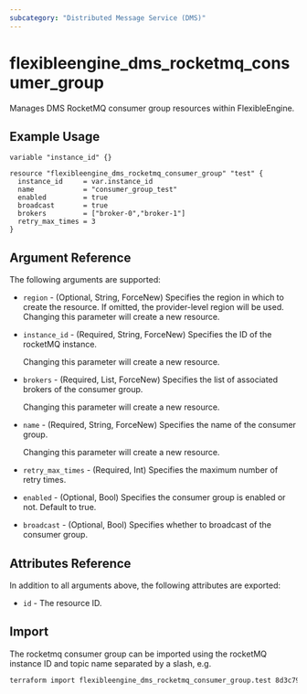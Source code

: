 ```yaml
---
subcategory: "Distributed Message Service (DMS)"
---
```


# flexibleengine_dms_rocketmq_consumer_group

Manages DMS RocketMQ consumer group resources within FlexibleEngine.

## Example Usage

```hcl
variable "instance_id" {}

resource "flexibleengine_dms_rocketmq_consumer_group" "test" {
  instance_id     = var.instance_id
  name            = "consumer_group_test"
  enabled         = true
  broadcast       = true
  brokers         = ["broker-0","broker-1"]
  retry_max_times = 3
}
```

## Argument Reference

The following arguments are supported:

* `region` - (Optional, String, ForceNew) Specifies the region in which to create the resource.
  If omitted, the provider-level region will be used. Changing this parameter will create a new resource.

* `instance_id` - (Required, String, ForceNew) Specifies the ID of the rocketMQ instance.

  Changing this parameter will create a new resource.

* `brokers` - (Required, List, ForceNew) Specifies the list of associated brokers of the consumer group.

  Changing this parameter will create a new resource.

* `name` - (Required, String, ForceNew) Specifies the name of the consumer group.

  Changing this parameter will create a new resource.

* `retry_max_times` - (Required, Int) Specifies the maximum number of retry times.

* `enabled` - (Optional, Bool) Specifies the consumer group is enabled or not. Default to true.

* `broadcast` - (Optional, Bool) Specifies whether to broadcast of the consumer group.

## Attributes Reference

In addition to all arguments above, the following attributes are exported:

* `id` - The resource ID.

## Import

The rocketmq consumer group can be imported using the rocketMQ instance ID and topic name separated by a slash, e.g.

```sh
terraform import flexibleengine_dms_rocketmq_consumer_group.test 8d3c7938-dc47-4937-a30f-c80de381c5e3/group_1
```
